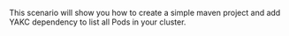 This scenario will show you how to create a simple maven project and add YAKC dependency
to list all Pods in your cluster.